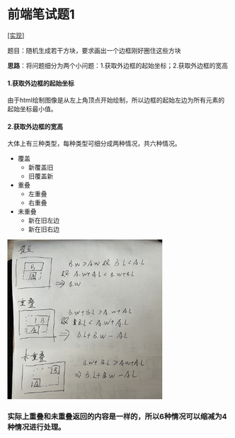 # 前端笔试题1

[[实现]](./index.html)     

题目：随机生成若干方块，要求画出一个边框刚好圈住这些方块

**思路**：将问题细分为两个小问题：1.获取外边框的起始坐标；2.获取外边框的宽高   

#### 1.获取外边框的起始坐标   
由于html绘制图像是从左上角顶点开始绘制，所以边框的起始左边为所有元素的起始坐标最小值。   
#### 2.获取外边框的宽高
大体上有三种类型，每种类型可细分成两种情况，共六种情况。   
* 覆盖
  * 新覆盖旧
  * 旧覆盖新
* 重叠
  * 左重叠
  * 右重叠 
* 未重叠
  * 新在旧左边
  * 新在旧右边 

<img src="https://github.com/Elderkly/ImgRepository/blob/master/LearningProgram/IMG_2167.jpg"  width="350">

### 实际上重叠和未重叠返回的内容是一样的，所以6种情况可以缩减为4种情况进行处理。



